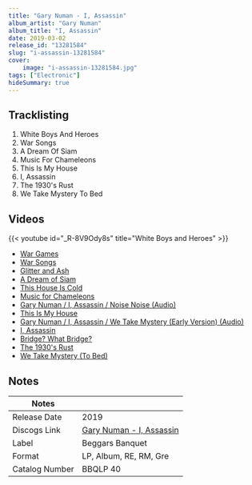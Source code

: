 ```yaml
---
title: "Gary Numan - I, Assassin"
album_artist: "Gary Numan"
album_title: "I, Assassin"
date: 2019-03-02
release_id: "13281584"
slug: "i-assassin-13281584"
cover:
    image: "i-assassin-13281584.jpg"
tags: ["Electronic"]
hideSummary: true
---
```


## Tracklisting
1. White Boys And Heroes
2. War Songs
3. A Dream Of Siam
4. Music For Chameleons
5. This Is My House
6. I, Assassin
7. The 1930's Rust
8. We Take Mystery To Bed

## Videos
{{< youtube id="_R-8V9Ody8s" title="White Boys and Heroes" >}}
- [War Games](https://www.youtube.com/watch?v=-wm7x18Xiqs)
- [War Songs](https://www.youtube.com/watch?v=muLUYXAuLcQ)
- [Glitter and Ash](https://www.youtube.com/watch?v=Ieqb9gqQ1jY)
- [A Dream of Siam](https://www.youtube.com/watch?v=i0Xpc62vASU)
- [This House Is Cold](https://www.youtube.com/watch?v=9ZpdwtYphMc)
- [Music for Chameleons](https://www.youtube.com/watch?v=qseh-XKWvig)
- [Gary Numan / I, Assassin / Noise Noise  (Audio)](https://www.youtube.com/watch?v=7fADQl-x-dQ)
- [This Is My House](https://www.youtube.com/watch?v=PhEeiju5XYw)
- [Gary Numan / I, Assassin / We Take Mystery (Early Version)  (Audio)](https://www.youtube.com/watch?v=_JL6fXPNA-Y)
- [I, Assassin](https://www.youtube.com/watch?v=Swva7YEvDsk)
- [Bridge? What Bridge?](https://www.youtube.com/watch?v=8X5yt6h3Bks)
- [The 1930's Rust](https://www.youtube.com/watch?v=H-MZD3Kuwkg)
- [We Take Mystery (To Bed)](https://www.youtube.com/watch?v=sM7odiEO1k8)

## Notes

| Notes          |             |
| ---------------| ----------- |
| Release Date   | 2019 |
| Discogs Link   | [Gary Numan - I, Assassin](https://www.discogs.com/release/13281584) |
| Label          | Beggars Banquet |
| Format         | LP, Album, RE, RM, Gre |
| Catalog Number | BBQLP 40 |

